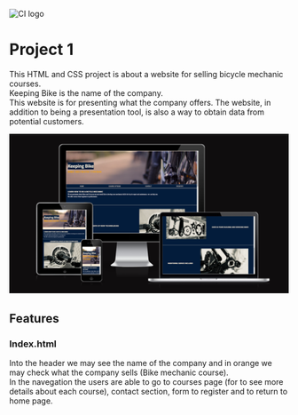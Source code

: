 ![CI logo](https://codeinstitute.s3.amazonaws.com/fullstack/ci_logo_small.png)

# Project 1

This HTML and CSS project is about a website for selling bicycle mechanic courses.  
Keeping Bike is the name of the company.  
This website is for presenting what the company offers. The website, in addition to being a presentation tool, is also a way to obtain data from potential customers.  


![Amiresponsivesite](assets/images/Screenshot%202025-01-10%20085054.png)  

## Features  

### Index.html  

Into the header we may see the name of the company and in orange we may check what the company sells (Bike mechanic course).  
In the navegation the users are able to go to courses page (for to see more details about each course), contact section, form to register and to return to home page.  
